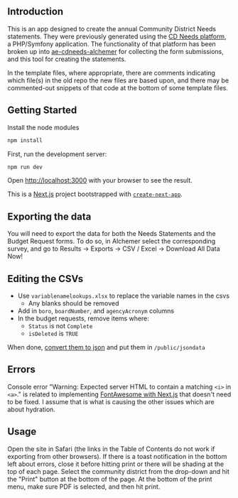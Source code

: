 ## Introduction
This is an app designed to create the annual Community District Needs statements.  They were previously generated using the [CD Needs platform](https://github.com/NYCPlanning/ose-CD-Needs), a PHP/Symfony application.  The functionality of that platform has been broken up into [ae-cdneeds-alchemer](https://github.com/NYCPlanning/ae-cdneeds-alchemer) for collecting the form submissions, and this tool for creating the statements.

In the template files, where appropriate, there are comments indicating which file(s) in the old repo the new files are based upon, and there may be commented-out snippets of that code at the bottom of some template files.

## Getting Started

Install the node modules
```bash
npm install
```

First, run the development server:
```bash
npm run dev
```

Open [http://localhost:3000](http://localhost:3000) with your browser to see the result.

This is a [Next.js](https://nextjs.org/) project bootstrapped with [`create-next-app`](https://github.com/vercel/next.js/tree/canary/packages/create-next-app).


## Exporting the data
You will need to export the data for both the Needs Statements and the Budget Request forms.  To do so, in Alchemer select the corresponding survey, and go to Results -> Exports -> CSV / Excel -> Download All Data Now!

## Editing the CSVs

- Use `variablenamelookups.xlsx` to replace the variable names in the csvs
  - Any blanks should be removed
- Add in `boro`, `boardNumber`, and `agencyAcronym` columns
- In the budget requests, remove items where:
  - `Status` is not `Complete`
  - `isDeleted` is `TRUE`

When done, [convert them to json](https://csvjson.com/csv2json) and put them in `/public/jsondata`



## Errors
Console error "Warning: Expected server HTML to contain a matching `<i>` in `<a>`." is related to implementing [FontAwesome with Next.js](https://fontawesome.com/v5/docs/web/use-with/react#nextjs) that doesn't need to be fixed.  I assume that is what is causing the other issues which are about hydration.


## Usage
Open the site in Safari (the links in the Table of Contents do not work if exporting from other browsers).  If there is a toast notification in the bottom left about errors, close it before hitting print or there will be shading at the top of each page.  Select the community district from the drop-down and hit the "Print" button at the bottom of the page.  At the bottom of the print menu, make sure PDF is selected, and then hit print.
